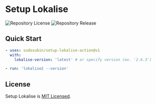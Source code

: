 # Setup Lokalise

![Repository License](https://img.shields.io/github/license/sudosubin/setup-lokalise-action)
![Repository Release](https://img.shields.io/github/v/release/sudosubin/setup-lokalise-action)


## Quick Start

```yml
- uses: sudosubin/setup-lokalise-action@v1
  with:
    lokalise-version: 'latest' # or specify version (ex. '2.6.3')

- run: 'lokalise2 --version'
```


## License

Setup Lokalise is [MIT Licensed](./LICENSE).
